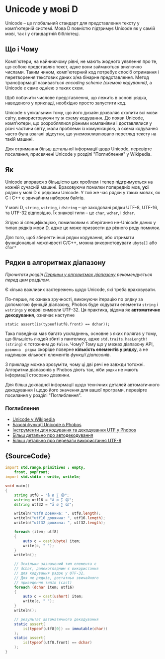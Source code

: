 # Unicode у мові D

Unicode – це глобальний стандарт для представлення тексту у комп'ютерній
системі. Мова D повністю підтримує Unicode як у самій мові, так і у
стандартній бібліотеці.

## Що і Чому

Комп'ютери, на найнижчому рівні, не мають жодного уявлення про те,
що собою представляє текст, адже вони займаються виключно числами.
Таким чином, комп'ютерний код потребує спосіб отримання і перетворення
текстових даних з/на бінарне представлення. Метод трансформації
називається *encoding scheme (схемою кодування)*, а Unicode є саме
однією з таких схем.

Щоб побачити числове представлення, що лежить в основі рядка, наведеного
у прикладі, необхідно просто запустити код.

Unicode є унікальним тому, що його дизайн дозволяє охопити всі мови
світу, використовуючи ту ж схему кодування. До появи Unicode,
комп'ютери, що розроблялися різними компаніями і доставлялися у різні
частини світу, мали проблеми із комунікацією, а схема кодування часто
була взагалі відсутня, що унеможливлювало перегляд тексту на такій машині.

Для отримання більш детальної інформації щодо Unicode, перевірте
посилання, присвячені Unicode у розділі "Поглиблення" у Wikipedia.

## Як

Unicode впорався з більшістю цих проблем і тепер підтримується на кожній
сучасній машині. Враховуючи помилки попередніх мов, **усі** рядки у
мові D є рядками Unicode. У той же час рядки у таких мовах, як C і C++
є звичайним набором байтів.

У мові D, `string`, `wstring`, і `dstring` – це закодовані рядки
UTF-8, UTF-16, та UTF-32 відповідно. Їх знакові типи – це `char`,
`wchar`, і `dchar`.

Згідно зі специфікацією, помилковим є зберігання не-Unicode даних у
типах рядків мови D, адже це може призвести до різного роду помилок.

Для того, щоб зберегти інші рядки кодування, або отримати функціональні
можливості C/C++, можна використовувати `ubyte[]` або `char*`

## Рядки в алгоритмах діапазону

*Прочитати розділ [Перлини у алгоритмах діапазону](gems/range-algorithms)
рекомендується перед цим розділом.*

Є кілька важливих застережень щодо Unicode, які треба враховувати.

По-перше, як ознака зручності, виконуючи ітерацію по рядку за
допомогою функцій діапазону, Phobos буде кодувати елементи `string` і
`wstrings` у кодові символи UTF-32. Ця практика, відома як **автоматичне
декодування**, означає наступне

```
static assert(is(typeof(utf8.front) == dchar));
```

Така поведінка має багато ускладнень, основне з яких полягає у тому, що
більшість людей збиті з пантелику, адже `std.traits.hasLength!(string)`
є тотожним до `False`. Чому? Тому що у межах діапазону API, `довжина 
рядка` скоріше поверне **кількість елементів у рядку**, а не надлишок
кількості елементів *функції діапазонів*.

З прикладу можна зрозуміти, чому ці дві речі не завжди тотожні.
Алгоритми діапазонів у Phobos діють так, ніби `рядки` не мають
інформації стосовно довжини.

Для більш докладної інформації щодо технічних деталей автоматичного
декодування і щодо його значення для вашої програми, перевірте
посилання у розділі "Поглиблення".

### Поглиблення

- [Unicode у Wikipedia](https://en.wikipedia.org/wiki/Unicode)
- [Базові функції Unicode в Phobos](https://dlang.org/phobos/std_uni.html)
- [Інструменти для кодування та декодування UTF у Phobos](https://dlang.org/phobos/std_utf.html)
- [Більш детально про автодекодування](https://jackstouffer.com/blog/d_auto_decoding_and_you.html)
- [Більш детально про переваги використання UTF-8](http://utf8everywhere.org/)

## {SourceCode}

```d
import std.range.primitives : empty,
    front, popFront;
import std.stdio : write, writeln;

void main()
{
    string utf8 = "å ø ∑ 😦";
    wstring utf16 = "å ø ∑ 😦";
    dstring utf32 = "å ø ∑ 😦";

    writeln("utf8 довжина: ", utf8.length);
    writeln("utf16 довжина: ", utf16.length);
    writeln("utf32 довжина: ", utf32.length);

    foreach (item; utf8)
    {
        auto c = cast(ubyte) item;
        write(c, " ");
    }
    writeln();

	// Оскільки зазначений тип елемента є
    // dchar, далекоглядним є використання
    // для кодування рядок у UTF-32.
    // Для не рядків, достатньо звичайного
    // приведення типів (cast)
    foreach (dchar item; utf16)
    {
        auto c = cast(ushort) item;
        write(c, " ");
    }
    writeln();

    // результат автоматичного декодування
    static assert(
        is(typeof(utf8[0]) == immutable(char))
    );
    static assert(
        is(typeof(utf8.front) == dchar)
    );
}
```
